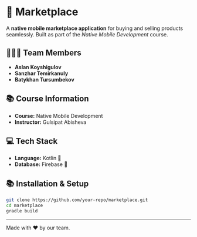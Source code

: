 # 🌟 Marketplace

A **native mobile marketplace application** for buying and selling products seamlessly. Built as part of the *Native Mobile Development* course.

## 👨‍👩‍👦 Team Members
- **Aslan Koyshigulov**
- **Sanzhar Temirkanuly**
- **Batykhan Tursumbekov**

## 📚 Course Information
- **Course:** Native Mobile Development
- **Instructor:** Gulsipat Abisheva

## 💻 Tech Stack
- **Language:** Kotlin 🌟
- **Database:** Firebase 💉

## 📚 Installation & Setup
```bash
git clone https://github.com/your-repo/marketplace.git
cd marketplace
gradle build
```

---
Made with ❤️ by our team.

